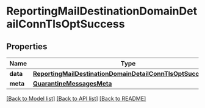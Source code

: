 # ReportingMailDestinationDomainDetailConnTlsOptSuccess

## Properties
Name | Type | Description | Notes
------------ | ------------- | ------------- | -------------
**data** | [**ReportingMailDestinationDomainDetailConnTlsOptSuccessData**](ReportingMailDestinationDomainDetailConnTlsOptSuccessData.md) |  | [optional] 
**meta** | [**QuarantineMessagesMeta**](QuarantineMessagesMeta.md) |  | [optional] 

[[Back to Model list]](../README.md#documentation-for-models) [[Back to API list]](../README.md#documentation-for-api-endpoints) [[Back to README]](../README.md)


